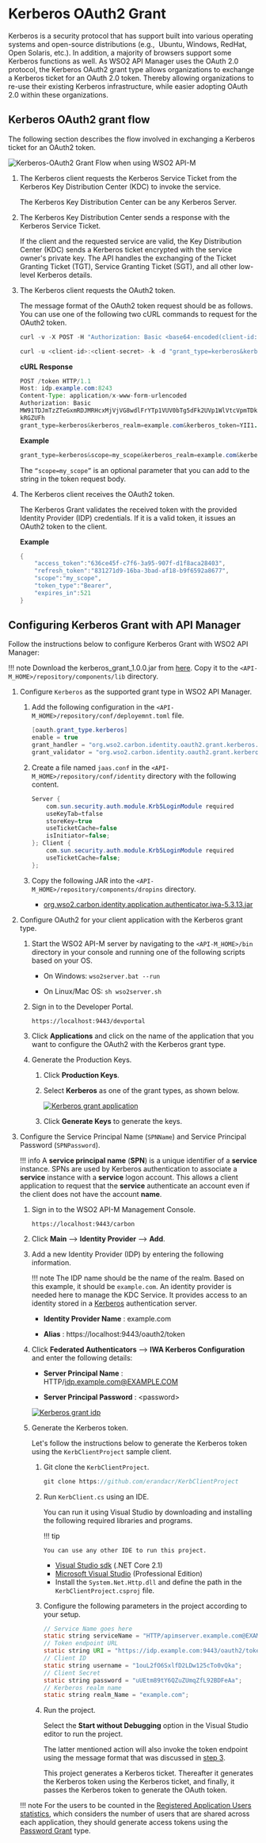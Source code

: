 # Kerberos OAuth2 Grant

Kerberos is a security protocol that has support built into various operating systems and open-source distributions (e.g.,  Ubuntu, Windows, RedHat, Open Solaris, etc.). In addition, a majority of browsers support some Kerberos functions as well. As WSO2 API Manager uses the OAuth 2.0 protocol, the Kerberos OAuth2 grant type allows organizations to exchange a Kerberos ticket for an OAuth 2.0 token. Thereby allowing organizations to re-use their existing Kerberos infrastructure, while easier adopting OAuth 2.0 within these organizations.

## Kerberos OAuth2 grant flow

The following section describes the flow involved in exchanging a Kerberos ticket for an OAuth2 token.

![Kerberos-OAuth2 Grant Flow when using WSO2 API-M]({{base_path}}/assets/img/learn/kerberos-grant-flow.png)

1.  The Kerberos client requests the Kerberos Service Ticket from the Kerberos Key Distribution Center (KDC) to invoke the service.

     The Kerberos Key Distribution Center can be any Kerberos Server.

2.  The Kerberos Key Distribution Center sends a response with the Kerberos Service Ticket.
    
     If the client and the requested service are valid, the Key Distribution Center (KDC) sends a Kerberos ticket encrypted with the service owner's private key. The API handles the exchanging of the Ticket Granting Ticket (TGT), Service Granting Ticket (SGT), and all other low-level Kerberos details.

3.  <p id="kerberos-grant-token-request">
    The Kerberos client requests the OAuth2 token.
    
     The message format of the OAuth2 token request should be as follows. You can use one of the following two cURL commands to request for the OAuth2 token.
    </p>
    
    ``` java tab="cURL Request Format 1"
    curl -v -X POST -H "Authorization: Basic <base64-encoded(client-id:client-secret)>" -k -d "grant_type=kerberos&kerberos_realm=<kerberos-realm>&kerberos_token=<kerberos-token>&scope=<scope>" -H "Content-Type:application/x-www-form-urlencoded" https://localhost:8243/token
    ```  

    ``` java tab="cURL Request Format 2"
    curl -u <client-id>:<client-secret> -k -d "grant_type=kerberos&kerberos_realm=<kerberos-realm>&kerberos_token=<kerberos-token>&scope=<scope>" -H "Content-Type:application/x-www-form-urlencoded" https://localhost:8243/token
    ```  

    **cURL Response**

    ``` java
    POST /token HTTP/1.1
    Host: idp.example.com:8243
    Content-Type: application/x-www-form-urlencoded
    Authorization: Basic
    MW91TDJmTzZTeGxmRDJMRHcxMjVjVG8wdlFrYTp1VUV0bTg5dFk2UVp1WlVtcVpmTDkyQ
    kRGZUFh
    grant_type=kerberos&kerberos_realm=example.com&kerberos_token=YII1...
    ```

    **Example**

    ``` java
    grant_type=kerberos&scope=my_scope&kerberos_realm=example.com&kerberos_token=YII1...
    ```

    The `“scope=my_scope”` is an optional parameter that you can add to the string in the token request body.

4.  The Kerberos client receives the OAuth2 token.
    
     The Kerberos Grant validates the received token with the provided Identity Provider (IDP) credentials. If it is a valid token, it issues an OAuth2 token to the client.

    **Example**

    ``` java
    {  
        "access_token":"636ce45f-c7f6-3a95-907f-d1f8aca28403",
        "refresh_token":"831271d9-16ba-3bad-af18-b9f6592a8677",
        "scope":"my_scope",
        "token_type":"Bearer",
        "expires_in":521
    }
    ```

## Configuring Kerberos Grant with API Manager

Follow the instructions below to configure Kerberos Grant with WSO2 API Manager:

!!! note
    Download the kerberos_grant_1.0.0.jar from [here]({{base_path}}/assets/attachments/learn/kerberos-grant-1.0.0.jar). Copy it to the `<API-M_HOME>/repository/components/lib` directory.


1.  Configure `Kerberos` as the supported grant type in WSO2 API Manager. 

    1. Add the following configuration in the `<API-M_HOME>/repository/conf/deployemnt.toml` file.

        ``` java
        [oauth.grant_type.kerberos]
        enable = true
        grant_handler = "org.wso2.carbon.identity.oauth2.grant.kerberos.ExtendedKerberosGrant"
        grant_validator = "org.wso2.carbon.identity.oauth2.grant.kerberos.KerberosGrantValidator"
        ```

    2.  Create a file named `jaas.conf` in the `<API-M_HOME>/repository/conf/identity` directory with the following content.

        ``` java
        Server {
            com.sun.security.auth.module.Krb5LoginModule required
            useKeyTab=tfalse
            storeKey=true
            useTicketCache=false
            isInitiator=false;
        }; Client {
            com.sun.security.auth.module.Krb5LoginModule required
            useTicketCache=false;
        };
        ```

    3.  Copy the following JAR into the `<API-M_HOME>/repository/components/dropins` directory.

        - [org.wso2.carbon.identity.application.authenticator.iwa-5.3.13.jar]({{base_path}}/assets/attachments/learn/org.wso2.carbon.identity.application.authenticator.iwa-5.3.13.jar)                       
   
2.  Configure OAuth2 for your client application with the Kerberos grant type.

    1.  Start the WSO2 API-M server by navigating to the `<API-M_HOME>/bin` directory in your console and running one of the following scripts based on your OS.

        -   On Windows: `wso2server.bat --run`

        -   On Linux/Mac OS: `sh wso2server.sh`

    2.  Sign in to the Developer Portal. 
    
         `https://localhost:9443/devportal`

    3.  Click **Applications** and click on the name of the application that you want to configure the OAuth2 with the Kerberos grant type.

    4.  Generate the Production Keys.

        1.  Click **Production Keys**.

        2.  Select **Kerberos** as one of the grant types, as shown below.

            [![Kerberos grant application]({{base_path}}/assets/img/learn/kerberos-grant-application.png)]({{base_path}}/assets/img/learn/kerberos-grant-application.png)

        3.  Click **Generate Keys** to generate the keys.

3.  Configure the Service Principal Name (`SPNName`) and Service Principal Password (`SPNPassword`).

    !!! info
        A **service principal name** (**SPN**) is a unique identifier of a **service** instance. SPNs are used by Kerberos authentication to associate a **service** instance with a **service** logon account. This allows a client application to request that the **service** authenticate an account even if the client does not have the account **name**.


    1.  Sign in to the WSO2 API-M Management Console.

         `https://localhost:9443/carbon            `

    2.  Click **Main** --> **Identity Provider** --> **Add**.

    3.  Add a new Identity Provider (IDP) by entering the following information.

        !!! note
            The IDP name should be the name of the realm. Based on this example, it should be `example.com`. An identity provider is needed here to manage the KDC Service. It provides access to an identity stored in a [Kerberos](http://web.mit.edu/kerberos/) authentication server.


        -   **Identity Provider Name** : example.com

        -   **Alias** : https://localhost:9443/oauth2/token

    4. Click **Federated Authenticators** --> **IWA Kerberos Configuration** and enter the following details:

        -   **Server Principal Name** : HTTP/idp.example.com@EXAMPLE.COM

        -   **Server Principal Password** : &lt;password&gt;

        [![Kerberos grant idp]({{base_path}}/assets/img/learn/kerberos-grant-idp.png)]({{base_path}}/assets/img/learn/kerberos-grant-idp.png)

    5.  Generate the Kerberos token.

         Let's follow the instructions below to generate the Kerberos token using the `KerbClientProject` sample client.

        1.  Git clone the `KerbClientProject`.

            ``` java
            git clone https://github.com/erandacr/KerbClientProject
            ```

        2.  Run `KerbClient.cs` using an IDE.  

             You can run it using Visual Studio by downloading and installing the following required libraries and programs.

            !!! tip
            
                You can use any other IDE to run this project.

            -   [Visual Studio
                sdk](https://www.microsoft.com/net/download/visual-studio-sdks)
                (.NET Core 2.1)
            -   [Microsoft Visual
                Studio](https://visualstudio.microsoft.com/downloads/)
                (Professional Edition)
            -   Install the `System.Net.Http.dll`
                and define the path in the `KerbClientProject.csproj` file.
        

        3.  Configure the following parameters in the project according to
            your setup.

            ``` java
            // Service Name goes here
            static string serviceName = "HTTP/apimserver.example.com@EXAMPLE.COM";
            // Token endpoint URL
            static string URI = "https://idp.example.com:9443/oauth2/token";
            // Client ID
            static string username = "1ouL2fO6SxlfD2LDw125cTo0vQka";
            // Client Secret
            static string password = "uUEtm89tY6QZuZUmqZfL92BDFeAa";
            // Kerberos realm name
            static string realm_Name = "example.com";
            ```

        4.  Run the project.
             
             Select the **Start without Debugging** option in the Visual Studio editor to run the project.

             The latter mentioned action will also invoke the token endpoint using the message format that was discussed in [step 3](#kerberos-grant-token-request).

            This project generates a Kerberos ticket. Thereafter it generates the Kerberos token using the Kerberos ticket, and finally, it passes the Kerberos token to generate the OAuth token.

    !!! note
        For the users to be counted in the [Registered Application Users statistics]({{base_path}}/learn/analytics/analyzing-apim-statistics-with-batch-analytics/viewing-api-statistics/#registered-application-users), which considers the number of users that are shared across each application, they should generate access tokens using the [Password Grant]({{base_path}}/learn/api-security/oauth2/grant-types/password-grant) type.

